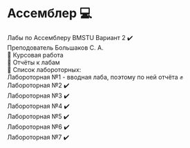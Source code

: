 # Ассемблер   :computer:    
Лабы по Ассемблеру BMSTU Вариант 2  :heavy_check_mark:  
Преподователь Большаков С. А.  
:email: Курсовая работа    
:email: Отчёты к лабам  
:page_with_curl: Список лабороторных:  
Лабороторная №1 - вводная лаба, поэтому по ней отчёта :fist:    
Лабороторная №2 :heavy_check_mark:  
Лабороторная №3 :heavy_check_mark:  
Лабороторная №4 :heavy_check_mark:  
Лабороторная №5 :heavy_check_mark:  
Лабороторная №6 :heavy_check_mark:  
Лабороторная №7 :heavy_check_mark:  

